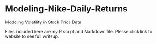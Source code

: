 # Modeling-Nike-Daily-Returns
Modeling Volatility in Stock Price Data

Files included here are my R script and Markdown file. Please click link to website to see full writeup.

 
